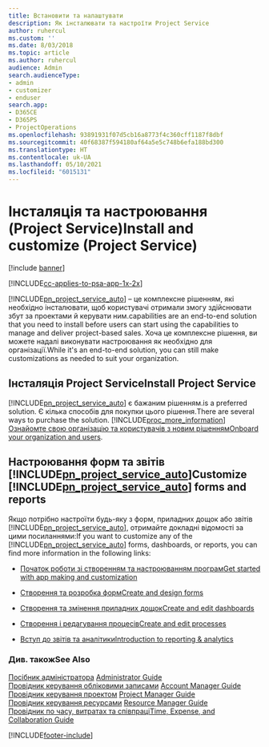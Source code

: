 ```yaml
---
title: Встановити та налаштувати
description: Як інсталювати та настроїти Project Service
author: ruhercul
ms.custom: ''
ms.date: 8/03/2018
ms.topic: article
ms.author: ruhercul
audience: Admin
search.audienceType:
- admin
- customizer
- enduser
search.app:
- D365CE
- D365PS
- ProjectOperations
ms.openlocfilehash: 93891931f07d5cb16a8773f4c360cff1187f8dbf
ms.sourcegitcommit: 40f68387f594180af64a5e5c748b6efa188bd300
ms.translationtype: HT
ms.contentlocale: uk-UA
ms.lasthandoff: 05/10/2021
ms.locfileid: "6015131"
---
```

# <a name="install-and-customize-project-service"></a><span data-ttu-id="be91c-103">Інсталяція та настроювання (Project Service)</span><span class="sxs-lookup"><span data-stu-id="be91c-103">Install and customize (Project Service)</span></span>

[!include [banner](../includes/psa-now-project-operations.md)]

[!INCLUDE[cc-applies-to-psa-app-1x-2x](../includes/cc-applies-to-psa-app-1x-2x.md)]

[!INCLUDE[pn_project_service_auto](../includes/pn-project-service-auto.md)] <span data-ttu-id="be91c-104">– це комплексне рішенням, які необхідно інсталювати, щоб користувачі отримали змогу здійснювати збут за проектами й керувати ним.</span><span class="sxs-lookup"><span data-stu-id="be91c-104">capabilities are an end-to-end solution that you need to install before users can start using the capabilities to manage and deliver project-based sales.</span></span> <span data-ttu-id="be91c-105">Хоча це комплексне рішення, ви можете надалі виконувати настроювання як необхідно для організації.</span><span class="sxs-lookup"><span data-stu-id="be91c-105">While it's an end-to-end solution, you can still make customizations as needed to suit your organization.</span></span>  
<!-- TODO: I expect to find the information on how to get and install this here. Please find that and add it here. Same for Project Service.--> 
  
## <a name="install-project-service"></a><span data-ttu-id="be91c-106">Інсталяція Project Service</span><span class="sxs-lookup"><span data-stu-id="be91c-106">Install Project Service</span></span>  
 [!INCLUDE[pn_project_service_auto](../includes/pn-project-service-auto.md)] <span data-ttu-id="be91c-107">є бажаним рішенням.</span><span class="sxs-lookup"><span data-stu-id="be91c-107">is a preferred solution.</span></span> <span data-ttu-id="be91c-108">Є кілька способів для покупки цього рішення.</span><span class="sxs-lookup"><span data-stu-id="be91c-108">There are several ways to purchase the solution.</span></span> [!INCLUDE[proc_more_information](../includes/proc-more-information.md)] <span data-ttu-id="be91c-109">[Ознайомте свою організацію та користувачів з новим рішенням](/dynamics365/customerengagement/on-premises/admin/onboard-your-organization-and-users-to-dynamics-365-online)</span><span class="sxs-lookup"><span data-stu-id="be91c-109">[Onboard your organization and users](/dynamics365/customerengagement/on-premises/admin/onboard-your-organization-and-users-to-dynamics-365-online).</span></span>  
  
## <a name="customize-pn_project_service_auto-forms-and-reports"></a><span data-ttu-id="be91c-110">Настроювання форм та звітів [!INCLUDE[pn_project_service_auto](../includes/pn-project-service-auto.md)]</span><span class="sxs-lookup"><span data-stu-id="be91c-110">Customize [!INCLUDE[pn_project_service_auto](../includes/pn-project-service-auto.md)] forms and reports</span></span>  
 <span data-ttu-id="be91c-111">Якщо потрібно настроїти будь-яку з форм, приладних дощок або звітів [!INCLUDE[pn_project_service_auto](../includes/pn-project-service-auto.md)], отримайте докладні відомості за цими посиланнями:</span><span class="sxs-lookup"><span data-stu-id="be91c-111">If you want to customize any of the [!INCLUDE[pn_project_service_auto](../includes/pn-project-service-auto.md)] forms, dashboards, or reports, you can find more information in the following links:</span></span>  
  
- [<span data-ttu-id="be91c-112">Початок роботи зі створенням та настроюванням програм</span><span class="sxs-lookup"><span data-stu-id="be91c-112">Get started with app making and customization</span></span>](/dynamics365/customerengagement/on-premises/customize/getting-started-customization)  
  
- [<span data-ttu-id="be91c-113">Створення та розробка форм</span><span class="sxs-lookup"><span data-stu-id="be91c-113">Create and design forms</span></span>](/dynamics365/customerengagement/on-premises/customize/create-design-forms)  
  
- [<span data-ttu-id="be91c-114">Створення та змінення приладних дощок</span><span class="sxs-lookup"><span data-stu-id="be91c-114">Create and edit dashboards</span></span>](/dynamics365/customerengagement/on-premises/customize/create-edit-dashboards)  
  
- [<span data-ttu-id="be91c-115">Створення і редагування процесів</span><span class="sxs-lookup"><span data-stu-id="be91c-115">Create and edit processes</span></span>](/dynamics365/customerengagement/on-premises/customize/guide-staff-through-common-tasks-processes)  
  
- [<span data-ttu-id="be91c-116">Вступ до звітів та аналітики</span><span class="sxs-lookup"><span data-stu-id="be91c-116">Introduction to reporting & analytics</span></span>](/dynamics365/customerengagement/on-premises/analytics/reporting-analytics-with-dynamics-365)  
  
### <a name="see-also"></a><span data-ttu-id="be91c-117">Див. також</span><span class="sxs-lookup"><span data-stu-id="be91c-117">See Also</span></span>  
 <span data-ttu-id="be91c-118">[Посібник адміністратора](../psa/admin-guide.md) </span><span class="sxs-lookup"><span data-stu-id="be91c-118">[Administrator Guide](../psa/admin-guide.md) </span></span>  
 <span data-ttu-id="be91c-119">[Провідник керування обліковими записами](../psa/account-manager-guide.md) </span><span class="sxs-lookup"><span data-stu-id="be91c-119">[Account Manager Guide](../psa/account-manager-guide.md) </span></span>  
 <span data-ttu-id="be91c-120">[Провідник керування проектом](../psa/project-manager-guide.md) </span><span class="sxs-lookup"><span data-stu-id="be91c-120">[Project Manager Guide](../psa/project-manager-guide.md) </span></span>  
 <span data-ttu-id="be91c-121">[Провідник керування ресурсами](../psa/resource-manager-guide.md) </span><span class="sxs-lookup"><span data-stu-id="be91c-121">[Resource Manager Guide](../psa/resource-manager-guide.md) </span></span>  
 [<span data-ttu-id="be91c-122">Провідник по часу, витратах та співпраці</span><span class="sxs-lookup"><span data-stu-id="be91c-122">Time, Expense, and Collaboration Guide</span></span>](../psa/time-expense-collaboration-guide.md)


[!INCLUDE[footer-include](../includes/footer-banner.md)]